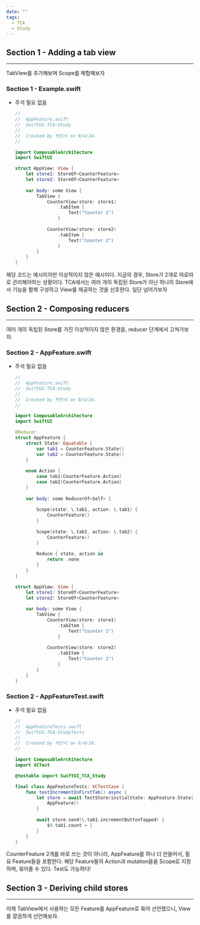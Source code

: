 ```yaml
---
date: ""
tags:
  - TCA
  - Study
---
```

## Section 1 - Adding a tab view
---
TabView를 추가해보며 Scope를 체험해보자
### Section 1 - Example.swift
- 주석 필요 없음
	```swift
	//
	//  AppFeature.swift
	//  SwiftUI-TCA-Study
	//
	//  Created by 박민서 on 9/4/24.
	//
	
	import ComposableArchitecture
	import SwiftUI
	
	struct AppView: View {
	    let store1: StoreOf<CounterFeature>
	    let store2: StoreOf<CounterFeature>
	    
	    var body: some View {
	        TabView {
	            CounterView(store: store1)
	                .tabItem {
	                    Text("Counter 1")
	                }
	            
	            CounterView(store: store2)
	                .tabItem {
	                    Text("Counter 2")
	                }
	        }
	    }
	}
	```
해당 코드는 예시이지만 이상적이지 않은 예시이다.
지금의 경우, Store가 2개로 따로따로 관리해야하는 상황이다. 
TCA에서는 여러 개의 독립된 Store가 아닌 하나의 Store에서 기능을 함께 구성하고 View를 제공하는 것을 선호한다.
일단 넘어가보자

## Section 2 - Composing reducers
---
여러 개의 독립된 Store를 가진 이상적이지 않은 환경을, reducer 단계에서 고쳐가보자.
### Section 2 - AppFeature.swift
- 주석 필요 없음
	```swift
	//
	//  AppFeature.swift
	//  SwiftUI-TCA-Study
	//
	//  Created by 박민서 on 9/4/24.
	//
	
	import ComposableArchitecture
	import SwiftUI
	
	@Reducer
	struct AppFeature {
	    struct State: Equatable {
	        var tab1 = CounterFeature.State()
	        var tab2 = CounterFeature.State()
	    }
	    
	    enum Action {
	        case tab1(CounterFeature.Action)
	        case tab2(CounterFeature.Action)
	    }
	    
	    var body: some ReducerOf<Self> {
	        
	        Scope(state: \.tab1, action: \.tab1) {
	            CounterFeature()
	        }
	        
	        Scope(state: \.tab2, action: \.tab2) {
	            CounterFeature()
	        }
	        
	        Reduce { state, action in
	            return .none
	        }
	    }
	}
	
	struct AppView: View {
	    let store1: StoreOf<CounterFeature>
	    let store2: StoreOf<CounterFeature>
	    
	    var body: some View {
	        TabView {
	            CounterView(store: store1)
	                .tabItem {
	                    Text("Counter 1")
	                }
	            
	            CounterView(store: store2)
	                .tabItem {
	                    Text("Counter 2")
	                }
	        }
	    }
	}
	```
### Section 2 - AppFeatureTest.swift
- 주석 필요 없음
	```swift
	//
	//  AppFeatureTests.swift
	//  SwiftUI-TCA-StudyTests
	//
	//  Created by 박민서 on 9/4/24.
	//
	
	import ComposableArchitecture
	import XCTest
	
	@testable import SwiftUI_TCA_Study
	
	final class AppFeatureTests: XCTestCase {
	    func testIncrementInFirstTab() async {
	        let store = await TestStore(initialState: AppFeature.State()) {
	            AppFeature()
	        }
	        
	        await store.send(\.tab1.incrementButtonTapped) {
	            $0.tab1.count = 1
	        }
	    }
	}
	```

CounterFeature 2개를 바로 쓰는 것이 아니라, AppFeature를 하나 더 만들어서, 필요 Feature들을 포함한다.
해당 Feature들의 Action과 mutation들을 Scope로 지정하며, 묶어줄 수 있다.
Test도 가능하다!

## Section 3 - Deriving child stores
---
이제 TabView에서 사용하는 모든 Feature를 AppFeature로 묶어 선언했으니, View를 깔끔하게 선언해보자.
